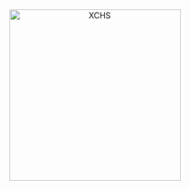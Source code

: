 
<p align="center" style="margin-top: 40vh; margin-left: calc(50vw - 150px - 15px); float: left;">
  <a href="https://unimojo.io"><img src="https://unimojo.io/images/logo.svg" alt="XCHS" width="300" /></a>
</p>
